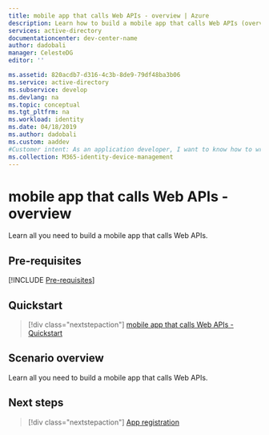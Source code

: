 ```yaml
---
title: mobile app that calls Web APIs - overview | Azure
description: Learn how to build a mobile app that calls Web APIs (overview)
services: active-directory
documentationcenter: dev-center-name
author: dadobali
manager: CelesteDG
editor: ''

ms.assetid: 820acdb7-d316-4c3b-8de9-79df48ba3b06
ms.service: active-directory
ms.subservice: develop
ms.devlang: na
ms.topic: conceptual
ms.tgt_pltfrm: na
ms.workload: identity
ms.date: 04/18/2019
ms.author: dadobali
ms.custom: aaddev 
#Customer intent: As an application developer, I want to know how to write a mobile app that calls Web APIs using the Microsoft identity platform for developers.
ms.collection: M365-identity-device-management
---
```


# mobile app that calls Web APIs - overview

Learn all you need to build a mobile app that calls Web APIs.

## Pre-requisites

[!INCLUDE [Pre-requisites](../../../includes/active-directory-develop-scenarios-prerequisites.md)]

## Quickstart

> [!div class="nextstepaction"]
> [mobile app that calls Web APIs - Quickstart](./quickstart-v2-XXXXXXXXX.md)

## Scenario overview


Learn all you need to build a mobile app that calls Web APIs.

## Next steps

> [!div class="nextstepaction"]
> [App registration](scenario-mobile-app-registration.md)
